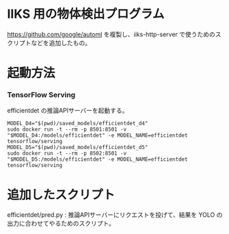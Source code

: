 # IIKS 用の物体検出プログラム #

https://github.com/google/automl を複製し、iiks-http-server で使うためのスクリプトなどを追加したもの。

# 起動方法 #

### TensorFlow Serving ###

efficientdet の推論APIサーバーを起動する。

```
MODEL_D4="$(pwd)/saved_models/efficientdet_d4"
sudo docker run -t --rm -p 8501:8501 -v "$MODEL_D4:/models/efficientdet" -e MODEL_NAME=efficientdet tensorflow/serving
MODEL_D5="$(pwd)/saved_models/efficientdet_d5"
sudo docker run -t --rm -p 8502:8501 -v "$MODEL_D5:/models/efficientdet" -e MODEL_NAME=efficientdet tensorflow/serving
```

# 追加したスクリプト #

efficientdet/pred.py : 推論APIサーバーにリクエストを投げて、結果を YOLO の出力に合わせてやるためのスクリプト。


